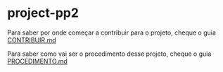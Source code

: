 # project-pp2

Para saber por onde começar a contribuir para o projeto, cheque o guia [CONTRIBUIR.md](https://github.com/marshfellow42/projeto-pp2/blob/main/CONTRIBUIR.md)

Para saber como vai ser o procedimento desse projeto, cheque o guia [PROCEDIMENTO.md](https://github.com/marshfellow42/projeto-pp2/blob/main/PROCEDIMENTO.md)
